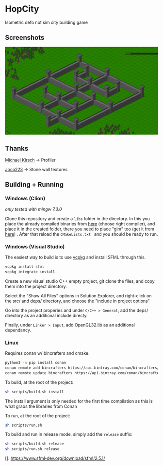 # HopCity

Isometric defo not sim city building game


## Screenshots

![Walls](Screenshots/Walls.png)

## Thanks

[Michael Kirsch](https://github.com/MichaelKirsch) -> Profiler

[Joco223](https://github.com/Joco223) -> Stone wall textures

## Building + Running

### Windows (Clion)

_only tested with mingw 7.3.0_

Clone this repository and create a `libs` folder in the directory. In this you place the already compiled 
binaries from [here](https://www.sfml-dev.org/download/sfml/2.5.1/)  (choose right compiler), and place it
in the created folder, there you need to place "glm" too (get it from [here](https://github.com/g-truc/glm)) . After that reload the `CMakeLists.txt ` and you should be ready to run.

### Windows (Visual Studio)

The easiest way to build is to use [vcpkg](https://vcpkg.io/en/index.html) and install SFML through this.

```bash
vcpkg install sfml
vcpkg integrate install
```

Create a new visual studio C++ empty project, git clone the files, and copy them into the project directory.

Select the "Show All Files" options in Solution Explorer, and right-click on the src/ and deps/ directory, and choose the "include in project options"

Go into the project properies and under `C/C++ > General`, add the deps/ directory as an additional include directy.


Finally, under `Linker > Input`, add OpenGL32.lib as an additional dependancy. 

### Linux

Requires conan w/ bincrafters and cmake.

```sh
python3 -m pip install conan
conan remote add bincrafters https://api.bintray.com/conan/bincrafters/public-conan
conan remote update bincrafters https://api.bintray.com/conan/bincrafters/public-conan
```

To build, at the root of the project:

```sh
sh scripts/build.sh install
```

The install argument is only needed for the first time compilation as this is what grabs the libraries from Conan

To run, at the root of the project:

```sh
sh scripts/run.sh
```

To build and run in release mode, simply add the `release` suffix:

```sh
sh scripts/build.sh release
sh scripts/run.sh release
```

[]: https://www.sfml-dev.org/download/sfml/2.5.1/
